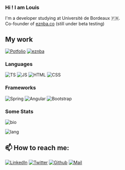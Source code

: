 ### Hi ! I am Louis

I'm a developer studying at Université de Bordeaux 🇫🇷.   
Co-founder of [eznba.co](https://eznba.co) (still under beta testing)


## My work
<a href="https://ljolliet.github.io" target="_blank"><img alt="Potfolio" src="https://img.shields.io/badge/portfolio-%234C566A.svg?&style=for-the-badge&logo=skyliner&logoColor=white&color=e25c5c" /></a>
<a href="https://eznba.co" target="_blank"><img alt="eznba" src="https://img.shields.io/badge/eznba-%234C566A.svg?&style=for-the-badge&logo=data:image/png;base64,iVBORw0KGgoAAAANSUhEUgAAAA4AAAAOCAMAAAAolt3jAAAAPFBMVEUAAAACCxEyNDaVlpeam5yio6T///////////////////////////////////////////////////////8Mle5nAAAAE3RSTlMAAAAAAAAKM1JcZnCjs7TM1uDr7qmOHgAAAFFJREFUeNpkx7UBACAMADDcofb/rehItqiPDhVLwRrMG4mUIkL3wbXX5sJuzfE15rqL3fMp+4G7JTk4BZfK3zVkxZhGISxiZsN0BsKRjBjuBwCgZwZl+HtYxwAAAABJRU5ErkJggg==&logoColor=white&color=3f51b5" /></a>

### Languages
<span>
    <img alt="TS" src="https://img.shields.io/badge/typescript-%230077B5.svg?&style=for-the-badge&logo=typescript&logoColor=white&color=0079cb" />
    <img alt="JS" src="https://img.shields.io/badge/javascript-%230077B5.svg?&style=for-the-badge&logo=javascript&logoColor=white&color=f7df1e" />
    <img alt="HTML" src="https://img.shields.io/badge/html-%230077B5.svg?&style=for-the-badge&logo=html5&logoColor=white&color=f06126" />
    <img alt="CSS" src="https://img.shields.io/badge/css-%230077B5.svg?&style=for-the-badge&logo=css3&logoColor=white&color=1a92d4" />
</span>

### Frameworks
<span>
  <img alt="Spring" src="https://img.shields.io/badge/spring_boot-%230077B5.svg?&style=for-the-badge&logo=spring&logoColor=white&color=6eb33f" />
  <img alt="Angular" src="https://img.shields.io/badge/angular-%230077B5.svg?&style=for-the-badge&logo=angular&logoColor=white&color=b52e31" />
  <img alt="Bootstrap" src="https://img.shields.io/badge/bootstrap-%230077B5.svg?&style=for-the-badge&logo=bootstrap&logoColor=white&color=7952b3" />
</span>

### Some Stats

![bio](https://github-readme-stats.vercel.app/api?username=ljolliet&show_icons=true&hide_title=true&include_all_commits=true)

![lang](https://github-readme-stats.vercel.app/api/top-langs/?username=ljolliet&layout=compact&hide=C%23)

## 📫 How to reach me:
<a href="https://www.linkedin.com/in/louis-jolliet" target="_blank"><img alt="LinkedIn" src="https://img.shields.io/badge/linkedin-%230077B5.svg?&style=for-the-badge&logo=linkedin&logoColor=white" /></a>
<a href="https://twitter.com/ljolliet" target="_blank"><img alt="Twitter" src="https://img.shields.io/badge/twitter-%231DA1F2.svg?&style=for-the-badge&logo=twitter&logoColor=white" /></a>
<a href="https://github.com/ljolliet" target="_blank"><img alt="Github" src="https://img.shields.io/badge/GitHub-%2312100E.svg?&style=for-the-badge&logo=Github&logoColor=white" /></a>
<a href="mailto:louisjolliet.pro@gmail.com" target="_blank"><img alt="Mail" src="https://img.shields.io/badge/gmail-%234C566A.svg?&style=for-the-badge&logo=gmail&logoColor=white&color=ea4335" /></a>

